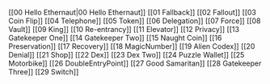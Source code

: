 [[00 Hello Ethernaut|00 Hello Ethernaut]]
[[01 Fallback]]
[[02 Fallout]]
[[03 Coin Flip]]
[[04 Telephone]]
[[05 Token]]
[[06 Delegation]]
[[07 Force]]
[[08 Vault]]
[[09 King]]
[[10 Re-entrancy]]
[[11 Elevator]]
[[12 Privacy]]
[[13 Gatekeeper One]]
[[14 Gatekeeper Two]]
[[15 Naught Coin]]
[[16 Preservation]]
[[17 Recovery]]
[[18 MagicNumber]]
[[19 Alien Codex]]
[[20 Denial]]
[[21 Shop]]
[[22 Dex]]
[[23 Dex Two]]
[[24 Puzzle Wallet]]
[[25 Motorbike]]
[[26 DoubleEntryPoint]]
[[27 Good Samaritan]]
[[28 Gatekeeper Three]]
[[29 Switch]]


